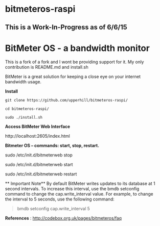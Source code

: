 # bitmeteros-raspi
## This is a Work-In-Progress as of 6/6/15

BitMeter OS - a bandwidth monitor 
====================================================

This is a fork of a fork and I wont be providing support for it. My only contribution is README.md and install.sh

BitMeter is a great solution for keeping a close eye on your internet bandwidth usage.

**Install**
```shell
git clone https://github.com/upperhill/bitmeteros-raspi/

cd bitmeteros-raspi/

sudo ./install.sh

```
**Access BitMeter Web Interface**

http://localhost:2605/index.html


**Bitmeter OS – commands: start, stop, restart.**

 sudo /etc/init.d/bitmeterweb stop
 
 sudo /etc/init.d/bitmeterweb start
 
 sudo /etc/init.d/bitmeterweb restart

** Important Note**
By default BitMeter writes updates to its database at 1 second intervals. To increase this interval, use the bmdb setconfig command to change the cap.write_interval value. For example, to change the interval to 5 seconds, use the following command:

 > bmdb setconfig cap.write_interval 5
 
 **References** : http://codebox.org.uk/pages/bitmeteros/faq

